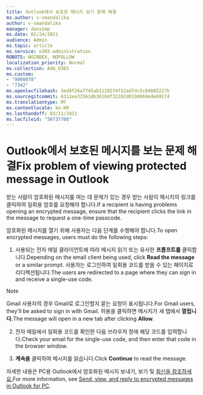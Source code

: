 ```yaml
---
title: Outlook에서 보호된 메시지 보기 문제 해결
ms.author: v-smandalika
author: v-smandalika
manager: dansimp
ms.date: 02/24/2021
audience: Admin
ms.topic: article
ms.service: o365-administration
ROBOTS: NOINDEX, NOFOLLOW
localization_priority: Normal
ms.collection: Adm_O365
ms.custom:
- "9000078"
- "7342"
ms.openlocfilehash: 3ed8f26a7745ab11282f4f52ad7dc5c84885227b
ms.sourcegitcommit: 6312ee31561db36104f32282d019d069ede69174
ms.translationtype: MT
ms.contentlocale: ko-KR
ms.lasthandoff: 03/11/2021
ms.locfileid: "50737708"
---
```

# <a name="fix-problem-of-viewing-protected-message-in-outlook"></a><span data-ttu-id="1df3a-102">Outlook에서 보호된 메시지를 보는 문제 해결</span><span class="sxs-lookup"><span data-stu-id="1df3a-102">Fix problem of viewing protected message in Outlook</span></span>

<span data-ttu-id="1df3a-103">받는 사람이 암호화된 메시지를 여는 데 문제가 있는 경우 받는 사람이 메시지의 링크를 클릭하여 일회용 암호를 요청해야 합니다.</span><span class="sxs-lookup"><span data-stu-id="1df3a-103">If a recipient is having problems opening an encrypted message, ensure that the recipient clicks the link in the message to request a one-time passcode.</span></span>

<span data-ttu-id="1df3a-104">암호화된 메시지를 열기 위해 사용자는 다음 단계를 수행해야 합니다.</span><span class="sxs-lookup"><span data-stu-id="1df3a-104">To open encrypted messages, users must do the following steps:</span></span>

1. <span data-ttu-id="1df3a-105">사용되는 전자 메일 클라이언트에 따라 메시지 읽기 또는 유사한 **프롬프트를** 클릭합니다.</span><span class="sxs-lookup"><span data-stu-id="1df3a-105">Depending on the email client being used, click **Read the message** or a similar prompt.</span></span> <span data-ttu-id="1df3a-106">사용자는 로그인하여 일회용 코드를 받을 수 있는 페이지로 리디렉션됩니다.</span><span class="sxs-lookup"><span data-stu-id="1df3a-106">The users are redirected to a page where they can sign in and receive a single-use code.</span></span>

> [!NOTE]
> <span data-ttu-id="1df3a-107">Gmail 사용자의 경우 Gmail로 로그인할지 묻는 요청이 표시됩니다.</span><span class="sxs-lookup"><span data-stu-id="1df3a-107">For Gmail users, they'll be asked to sign in with Gmail.</span></span> <span data-ttu-id="1df3a-108">허용을 클릭하면 메시지가 새 탭에서 **열립니다.**</span><span class="sxs-lookup"><span data-stu-id="1df3a-108">The message will open in a new tab after clicking **Allow**.</span></span>

2. <span data-ttu-id="1df3a-109">전자 메일에서 일회용 코드를 확인한 다음 브라우저 창에 해당 코드를 입력합니다.</span><span class="sxs-lookup"><span data-stu-id="1df3a-109">Check your email for the single-use code, and then enter that code in the browser window.</span></span>

3. <span data-ttu-id="1df3a-110">**계속을** 클릭하여 메시지를 읽습니다.</span><span class="sxs-lookup"><span data-stu-id="1df3a-110">Click **Continue** to read the message.</span></span>

<span data-ttu-id="1df3a-111">자세한 내용은 PC용 Outlook에서 암호화된 메시지 보내기, 보기 및 [회신을 참조하세요.](https://support.microsoft.com/topic/send-view-and-reply-to-encrypted-messages-in-outlook-for-pc-eaa43495-9bbb-4fca-922a-df90dee51980)</span><span class="sxs-lookup"><span data-stu-id="1df3a-111">For more information, see [Send, view, and reply to encrypted messages in Outlook for PC](https://support.microsoft.com/topic/send-view-and-reply-to-encrypted-messages-in-outlook-for-pc-eaa43495-9bbb-4fca-922a-df90dee51980).</span></span>


